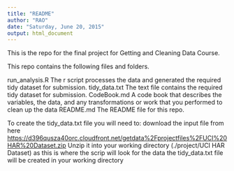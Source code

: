 ```yaml
---
title: "README"
author: "RAO"
date: "Saturday, June 20, 2015"
output: html_document
---
```


This is the repo for the final project for Getting and Cleaning Data Course.

This repo contains the following files and folders.

run_analysis.R The r script processes the data and generated the required tidy dataset for submission.
tidy_data.txt The text file contains the required tidy dataset for submission.
CodeBook.md A code book that describes the variables, the data, and any transformations or work that you performed to clean up the data
README.md The README file for this repo.

To create the tidy_data.txt file you will need to:
download the input file from here https://d396qusza40orc.cloudfront.net/getdata%2Fprojectfiles%2FUCI%20HAR%20Dataset.zip 
Unzip it into your working directory (./project/UCI HAR Dataset) as this is where the scrip will look for the data
the tidy_data.txt file will be created in your working directory